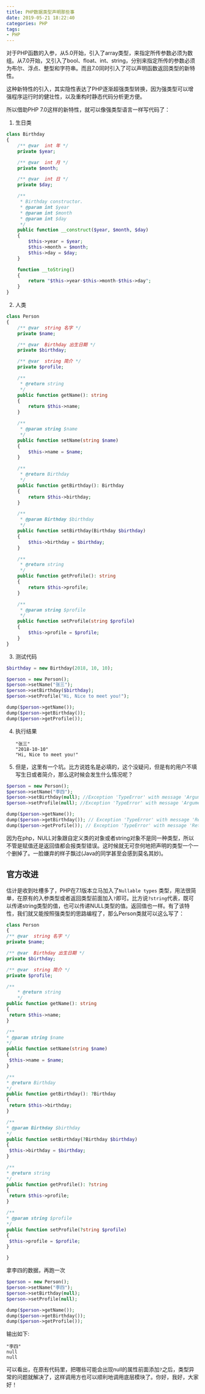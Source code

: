 ```yaml
---
title: PHP数据类型声明那些事
date: 2019-05-21 18:22:40
categories: PHP
tags:
- PHP
---
```


对于PHP函数的入参，从5.0开始，引入了array类型，来指定所传参数必须为数组。从7.0开始，又引入了bool、float、int、string，分别来指定所传的参数必须为布尔、浮点、整型和字符串。而且7.0同时引入了可以声明函数返回类型的新特性。

这种新特性的引入，其实隐性表达了PHP逐渐超强类型转换，因为强类型可以增强程序运行时的健壮性，以及重构时静态代码分析更方便。

所以借助PHP 7.0这样的新特性，就可以像强类型语言一样写代码了：

1. 生日类
  ~~~PHP
  class Birthday
  {
      /** @var  int 年 */
      private $year;

      /** @var  int 月 */
      private $month;

      /** @var  int 日 */
      private $day;

      /**
       * Birthday constructor.
       * @param int $year
       * @param int $month
       * @param int $day
       */
      public function __construct($year, $month, $day)
      {
          $this->year = $year;
          $this->month = $month;
          $this->day = $day;
      }

      function __toString()
      {
          return "$this->year-$this->month-$this->day";
      }
  }
  ~~~
2. 人类
  ~~~PHP
  class Person
  {
      /** @var  string 名字 */
      private $name;

      /** @var  Birthday 出生日期 */
      private $birthday;

      /** @var  string 简介 */
      private $profile;

      /**
       * @return string
       */
      public function getName(): string
      {
          return $this->name;
      }

      /**
       * @param string $name
       */
      public function setName(string $name)
      {
          $this->name = $name;
      }

      /**
       * @return Birthday
       */
      public function getBirthday(): Birthday
      {
          return $this->birthday;
      }

      /**
       * @param Birthday $birthday
       */
      public function setBirthday(Birthday $birthday)
      {
          $this->birthday = $birthday;
      }

      /**
       * @return string
       */
      public function getProfile(): string
      {
          return $this->profile;
      }

      /**
       * @param string $profile
       */
      public function setProfile(string $profile)
      {
          $this->profile = $profile;
      }
  }
  ~~~

3. 测试代码
  ~~~PHP
  $birthday = new Birthday(2018, 10, 10);

  $person = new Person();
  $person->setName("张三");
  $person->setBirthday($birthday);
  $person->setProfile("Hi, Nice to meet you!");

  dump($person->getName());
  dump($person->getBirthday());
  dump($person->getProfile());
  ~~~

4. 执行结果

   ~~~Shell
   "张三"
   "2018-10-10"
   "Hi, Nice to meet you!"
   ~~~
5. 但是，这里有一个坑。比方说姓名是必填的，这个没疑问，但是有的用户不填写生日或者简介，那么这时候会发生什么情况呢？
  ~~~PHP
  $person = new Person();
  $person->setName("李四");
  $person->setBirthday(null); //Exception 'TypeError' with message 'Argument 1 passed to Person::setBirthday() must be an instance of Birthday, null given, called in demo.php on line 46'
  $person->setProfile(null); //Exception 'TypeError' with message 'Argument 1 passed to Person::setProfile() must be of the type string, null given, called in demo.php on line 47'

  dump($person->getName());
  dump($person->getBirthday()); // Exception 'TypeError' with message 'Return value of Person::getBirthday() must be an instance of Birthday, null returned'
  dump($person->getProfile()); // Exception 'TypeError' with message 'Return value of Person::getProfile() must be of the type string, null returned'
  ~~~

因为在php，NULL对象跟自定义类的对象或者string对象不是同一种类型，所以不管是赋值还是返回值都会报类型错误。这时候就无可奈何地把声明的类型一个一个删掉了。一脸嫌弃的样子飘过(Java的同学甚至会感到莫名其妙)。

## 官方改进

估计是收到吐槽多了，PHP在7.1版本立马加入了`Nullable types` 类型，用法很简单，在原有的入参类型或者返回类型前面加入`?`即可。比方说`?string`代表，既可以传递string类型的值，也可以传递NULL类型的值。返回值也一样。有了该特性，我们就又能按照强类型的思路编程了，那么Person类就可以这么写了：

   ~~~PHP
class Person
{
  /** @var  string 名字 */
  private $name;

  /** @var  Birthday 出生日期 */
  private $birthday;

  /** @var  string 简介 */
  private $profile;

  /**
       * @return string
       */
  public function getName(): string
  {
    return $this->name;
  }

  /**
   * @param string $name
  */
  public function setName(string $name)
  {
    $this->name = $name;
  }

  /**
   * @return Birthday
  */
  public function getBirthday(): ?Birthday
  {
    return $this->birthday;
  }

  /**
   * @param Birthday $birthday
  */
  public function setBirthday(?Birthday $birthday)
  {
    $this->birthday = $birthday;
  }

  /**
   * @return string
  */
  public function getProfile(): ?string
  {
    return $this->profile;
  }

  /**
   * @param string $profile
  */
  public function setProfile(?string $profile)
  {
    $this->profile = $profile;
  }

}
   ~~~

拿李四的数据，再跑一次

  ~~~PHP
$person = new Person();
$person->setName("李四");
$person->setBirthday(null);
$person->setProfile(null);

dump($person->getName());
dump($person->getBirthday());
dump($person->getProfile());
  ~~~

输出如下:

  ~~~Shell
"李四"
null
null
  ~~~

可以看出，在原有代码里，把哪些可能会出现null的属性前面添加`?`之后，类型异常的问题就解决了，这样调用方也可以顺利地调用底层模块了。你好，我好，大家好！